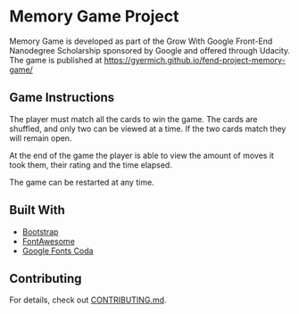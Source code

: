 # Memory Game Project

Memory Game is developed as part of the Grow With Google Front-End Nanodegree Scholarship sponsored by Google and offered through Udacity.
The game is published at https://gyermich.github.io/fend-project-memory-game/

## Game Instructions

The player must match all the cards to win the game. The cards are shuffled, and only two can be viewed at a time. If the two cards match they will remain open.

At the end of the game the player is able to view the amount of moves it took them, their rating and the time elapsed.

The game can be restarted at any time.

## Built With

* [Bootstrap](https://getbootstrap.com/)
* [FontAwesome](https://fontawesome.com/)
* [Google Fonts Coda](https://fonts.google.com/specimen/Coda)

## Contributing

For details, check out [CONTRIBUTING.md](CONTRIBUTING.md).
